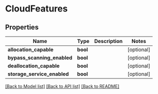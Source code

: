# CloudFeatures

## Properties
Name | Type | Description | Notes
------------ | ------------- | ------------- | -------------
**allocation_capable** | **bool** |  | [optional] 
**bypass_scanning_enabled** | **bool** |  | [optional] 
**deallocation_capable** | **bool** |  | [optional] 
**storage_service_enabled** | **bool** |  | [optional] 

[[Back to Model list]](../README.md#documentation-for-models) [[Back to API list]](../README.md#documentation-for-api-endpoints) [[Back to README]](../README.md)



